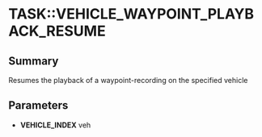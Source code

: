 # TASK::VEHICLE_WAYPOINT_PLAYBACK_RESUME

## Summary
Resumes the playback of a waypoint-recording on the specified vehicle

## Parameters
* **VEHICLE_INDEX** veh